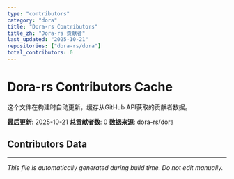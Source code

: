 ```yaml
---
type: "contributors"
category: "dora"
title: "Dora-rs Contributors"
title_zh: "Dora-rs 贡献者"
last_updated: "2025-10-21"
repositories: ["dora-rs/dora"]
total_contributors: 0
---
```

# Dora-rs Contributors Cache

这个文件在构建时自动更新，缓存从GitHub API获取的贡献者数据。

**最后更新**: 2025-10-21
**总贡献者数**: 0
**数据来源**: dora-rs/dora

## Contributors Data



---
*This file is automatically generated during build time. Do not edit manually.*